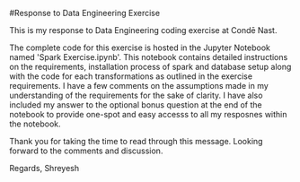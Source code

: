 #Response to Data Engineering Exercise

This is my response to Data Engineering coding exercise at Condē Nast.

The complete code for this exercise is hosted in the Jupyter Notebook named 'Spark Exercise.ipynb'. This notebook contains detailed instructions on the requirements, installation process of spark and database setup along with the code for each transformations as outlined in the exercise requirements. I have a few comments on the assumptions made in my understanding of the requirements for the sake of clarity. I have also included my answer to the optional bonus question at the end of the notebook to provide one-spot and easy accesss to all my resposnes within the notebook.

Thank you for taking the time to read through this message. Looking forward to the comments and discussion.

Regards,
Shreyesh
